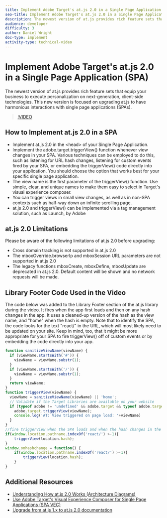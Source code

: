 ```yaml
---
title: Implement Adobe Target's at.js 2.0 in a Single Page Application (SPA)
seo-title: Implement Adobe Target's at.js 2.0 in a Single Page Application (SPA)
description: The newest version of at.js provides rich feature sets that equip your business to execute personalization on next-generation, client-side technologies. This new version is focused on upgrading at.js to have harmonious interactions with single page applications (SPAs).
audience: developer
difficulty: 3
author: Daniel Wright
doc-type: implement
activity-type: technical-video
---
```


# Implement Adobe Target's at.js 2.0 in a Single Page Application (SPA)

The newest version of at.js provides rich feature sets that equip your business to execute personalization on next-generation, client-side technologies. This new version is focused on upgrading at.js to have harmonious interactions with single page applications (SPAs).

>[!VIDEO](https://video.tv.adobe.com/v/26248?quality=12)

## How to Implement at.js 2.0 in a SPA

* Implement at.js 2.0 in the &lt;head&gt; of your Single Page Application.  
* Implement the adobe.target.triggerView() function whenever view changes in your SPA. Various techniques can be employed to do this, such as listening for URL hash changes, listening for custom events fired by your SPA, or embedding the triggerView() code directly into your application. You should choose the option that works best for your specific single page application.
* The view name is the first parameter of the triggerView() function. Use simple, clear, and unique names to make them easy to select in Target's visual experience composer.
* You can trigger views in small view changes, as well as in non-SPA contexts such as half-way down an infinite scrolling page.
* at.js 2.0 and triggerView() can be implemented via a tag management solution, such as Launch, by Adobe

## at.js 2.0 Limitations

Please be aware of the following limitations of at.js 2.0 before upgrading:

* Cross domain tracking is not supported in at.js 2.0
* The mboxOverride.browserIp and mboxSession URL parameters are not supported in at.js 2.0
* The legacy functions mboxCreate, mboxDefine, mboxUpdate are deprecated in at.js 2.0. Default content will be shown and no network requests will be made.

## Library Footer Code Used in the Video

The code below was added to the Library Footer section of the at.js library during the video. It fires when the app first loads and then on any hash changes in the app. It uses a cleaned-up version of the hash as the view name, and "home" when the hash is empty. Note that to identify the SPA, the code looks for the text "react/" in the URL, which will most likely need to be updated on your site. Keep in mind, too, that it might be more appropriate for your SPA to fire triggerView() off of custom events or by embedding the code directly into your app.

```javascript
function sanitizeViewName(viewName) {
  if (viewName.startsWith('#')) {
    viewName = viewName.substr(1);
  }
  if (viewName.startsWith('/')) {
    viewName = viewName.substr(1);
  }
  return viewName;
}
function triggerView(viewName) {
  viewName = sanitizeViewName(viewName) || 'home';
  // Validate if the Target Libraries are available on your website
  if (typeof adobe != 'undefined' && adobe.target && typeof adobe.target.triggerView === 'function') {
    adobe.target.triggerView(viewName);
    console.log('AT: View triggered on page load: '+viewName)
  }
}
//fire triggerView when the SPA loads and when the hash changes in the SPA
if(window.location.pathname.indexOf('react/') >-1){
    triggerView(location.hash);
}
window.onhashchange = function() {
    if(window.location.pathname.indexOf('react/') >-1){
        triggerView(location.hash);
    }
}
```

## Additional Resources

* [Understanding How at.js 2.0 Works (Architecture Diagrams)](understanding-how-atjs-20-works.md)  
* [Use Adobe Target's Visual Experience Composer for Single Page Applications (SPA VEC)](../experiences/use-the-visual-experience-composer-for-single-page-applications.md)
* [Upgrade from at.js 1.x to at.js 2.0 documentation](https://docs.adobe.com/content/help/en/target/using/implement-target/client-side/upgrading-from-atjs-1x-to-atjs-20.html)